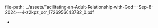 file-path:: ../assets/Facilitating-an-Adult-Relationship-with-God---Sep-8-2024---4-z2kpz_ocr_1726956043782_0.pdf

-